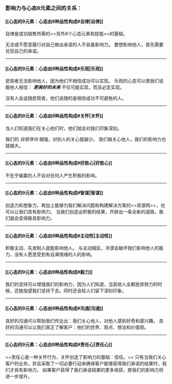 ### 影响力与心态9元素之间的关系：

#### [[心态的9元素：心态由9种品性构成#自律|自律]]
自律是成功销售所需的==另外8个心态元素和技能==的基础。

无法或不愿意履行对自己做出承诺的人不具备影响力。
要想影响他人，首先需要兑现自己的承诺。

***

#### [[心态的9元素：心态由9种品性构成#乐观|乐观]]
悲观者无法影响他人，因为他们不相信成功可以实现。
乐观的心态可以使我们说服他人相信： ***更美好的未来*** 不仅可能实现，而且必定实现。

没有人会追随悲观者，他们追随的是相信成功不可避免的人。

***

#### [[心态的9元素：心态由9种品性构成#关怀|关怀]]
当人们知道我们在关心他们时，他们就会对我们印象深刻。

我们的 *自我导向* 越强，对别人的关心就越少。
我们越关心他人，我们的影响力也就越大。

***

#### [[心态的9元素：心态由9种品性构成#好胜心|好胜心]]
不在乎输赢的人不会对任何人产生积极的影响。

***

#### [[心态的9元素：心态由9种品性构成#智谋|智谋]]
创造力和想象力，再加上能够为我们解决问题和构建解决方案的==资源网==，也可以让我们具有影响力。
当我们创造出积极的结果，开辟出一条全新的道路，我们就会变得极具影响力。

***

#### [[心态的9元素：心态由9种品性构成#主动性|主动性]]
积极主动、先发制人就能影响他人。
与主动相反，冷漠会破坏我们影响他人的能力，没有人愿意受到有自满情绪的人的影响。

***

#### [[心态的9元素：心态由9种品性构成#毅力]]
我们的坚持可以增强我们的影响力，因为人们知道，当其他人全都放弃努力的时候，还能指望我们坚持下去。同时还会给人们留下深刻印象。

***

#### [[心态的9元素：心态由9种品性构成#沟通|沟通]]
良好的沟通可以帮助我们传达出：我们关心他人、对他人感到好奇和感兴趣。
良好的沟通可以让我们真正了解客户：他们的世界、观点、想法和价值观。

***

#### [[心态的9元素：心态由9种品性构成#责任心|责任心]]
==责任心是一种关怀行为，关怀创造了影响力的基础：信任。==
只有当我们关心客户的业务，并且采取了一切必要行动来确保客户能够获得我们承诺的结果时，我们才具有影响力。
如果客户获得了我们承诺结果的更多收获，那我们的影响力将进一步提升。